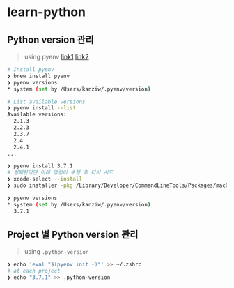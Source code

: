 # learn-python

## Python version 관리

> using pyenv [link1](https://github.com/pyenv/pyenv) [link2](https://github.com/pyenv/pyenv/issues/1219)

```bash
# Install pyenv
❯ brew install pyenv
❯ pyenv versions
* system (set by /Users/kanziw/.pyenv/version)

# List available versions
❯ pyenv install --list
Available versions:
  2.1.3
  2.2.3
  2.3.7
  2.4
  2.4.1
...

❯ pyenv install 3.7.1
# 실패한다면 아래 명령어 수행 후 다시 시도
❯ xcode-select --install
❯ sudo installer -pkg /Library/Developer/CommandLineTools/Packages/macOS_SDK_headers_for_macOS_10.14.pkg -target /

❯ pyenv versions
* system (set by /Users/kanziw/.pyenv/version)
  3.7.1
```

## Project 별 Python version 관리

> using `.python-version`

```bash
❯ echo 'eval "$(pyenv init -)"' >> ~/.zshrc
# at each project
❯ echo "3.7.1" >> .python-version
```

